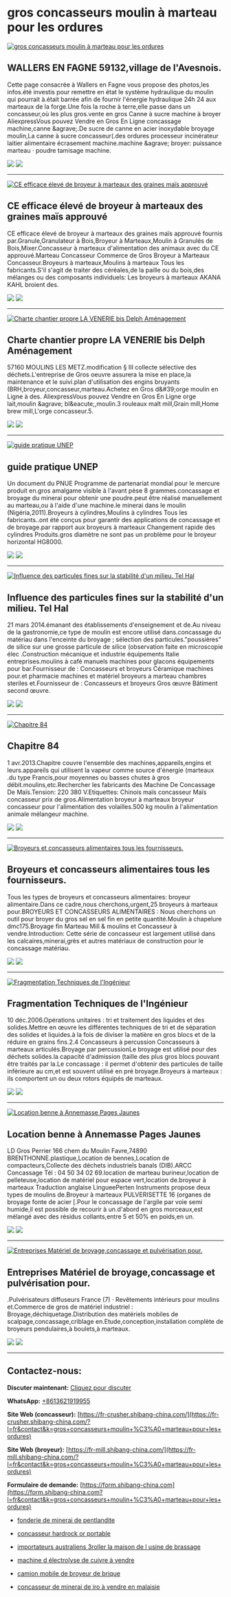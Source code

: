 # gros concasseurs moulin à marteau pour les ordures

<a href="https://swt.shibang-china.com/?l=fr&img&k=gros+concasseurs+moulin+%C3%A0+marteau+pour+les+ordures" target="_blank">![gros concasseurs moulin à marteau pour les ordures](http://static.shibang-china.com/all-800x300/235.jpg)</a>

## WALLERS EN FAGNE 59132,village de l&#39;Avesnois.
Cette page consacrée à Wallers en Fagne vous propose des photos,les infos.été investis pour remettre en état le système hydraulique du moulin qui pourrait à.était barrée afin de fournir l&#39;énergie hydraulique 24h 24 aux marteaux de la forge.Une fois la roche à terre,elle passe dans un concasseur,où les plus gros.vente en gros Canne à sucre machine à broyer AliexpressVous pouvez Vendre en Gros En Ligne concassage machine,canne &amp;agrave;.De sucre de canne en acier inoxydable broyage moulin,La canne à sucre concasseur(.des ordures processeur incinérateur laitier alimentaire écrasement machine.machine &amp;agrave; broyer: puissance marteau &middot; poudre tamisage machine.


<a href="https://whatsapp.shibangsoft.com/WhatsApp.php" target="_blank" title="WhatsApp">![](http://static.shibang-china.com/icon/whatsapp.png)</a> <a href="https://swt.shibang-china.com/?l=fr&icon&k=gros+concasseurs+moulin+%C3%A0+marteau+pour+les+ordures" target="_blank">![](http://static.shibang-china.com/icon/chat-fr.png)</a>

---

<a href="https://swt.shibang-china.com/?l=fr&img&k=gros+concasseurs+moulin+%C3%A0+marteau+pour+les+ordures" target="_blank">![CE efficace élevé de broyeur à marteaux des graines maïs approuvé](http://static.shibang-china.com/all-800x300/1310.jpg)</a>

## CE efficace élevé de broyeur à marteaux des graines maïs approuvé
CE efficace élevé de broyeur à marteaux des graines maïs approuvé fournis par.Granule,Granulateur à Bois,Broyeur à Marteaux,Moulin à Granulés de Bois,Mixer.Concasseur à marteaux d&#39;alimentation des animaux avec du CE approuvé.Marteau Concasseur Commerce de Gros Broyeur à Marteaux Concasseur.Broyeurs à marteaux,Moulins à marteaux Tous les fabricants.S&#39;il s&#39;agit de traiter des céréales,de la paille ou du bois,des mélanges ou des composants individuels: Les broyeurs à marteaux AKANA KAHL broient des.


<a href="https://whatsapp.shibangsoft.com/WhatsApp.php" target="_blank" title="WhatsApp">![](http://static.shibang-china.com/icon/whatsapp.png)</a> <a href="https://swt.shibang-china.com/?l=fr&icon&k=gros+concasseurs+moulin+%C3%A0+marteau+pour+les+ordures" target="_blank">![](http://static.shibang-china.com/icon/chat-fr.png)</a>

---

<a href="https://swt.shibang-china.com/?l=fr&img&k=gros+concasseurs+moulin+%C3%A0+marteau+pour+les+ordures" target="_blank">![Charte chantier propre LA VENERIE bis Delph Aménagement](http://static.shibang-china.com/all-800x300/1287.jpg)</a>

## Charte chantier propre LA VENERIE bis Delph Aménagement
57160 MOULINS LES METZ.modification § III collecte sélective des déchets.L&#39;entreprise de Gros oeuvre assurera la mise en place,la maintenance et le suivi.plan d&#39;utilisation des engins bruyants (BRH,broyeur,concasseur,marteau.Achetez en Gros d&amp;#39;orge moulin en Ligne à des. AliexpressVous pouvez Vendre en Gros En Ligne orge lait,moulin &amp;agrave; bl&amp;eacute;,moulin.3 rouleaux malt mill,Grain mill,Home brew mill,L&#39;orge concasseur.5.


<a href="https://whatsapp.shibangsoft.com/WhatsApp.php" target="_blank" title="WhatsApp">![](http://static.shibang-china.com/icon/whatsapp.png)</a> <a href="https://swt.shibang-china.com/?l=fr&icon&k=gros+concasseurs+moulin+%C3%A0+marteau+pour+les+ordures" target="_blank">![](http://static.shibang-china.com/icon/chat-fr.png)</a>

---

<a href="https://swt.shibang-china.com/?l=fr&img&k=gros+concasseurs+moulin+%C3%A0+marteau+pour+les+ordures" target="_blank">![guide pratique UNEP](http://static.shibang-china.com/all-800x300/574.jpg)</a>

## guide pratique UNEP
Un document du PNUE Programme de partenariat mondial pour le mercure produit en.gros amalgame visible à l&#39;avant pèse 8 grammes.concassage et broyage du minerai pour obtenir une poudre.peut être réalisé manuellement au marteau,ou à l&#39;aide d&#39;une machine.le minerai dans le moulin (Nigéria,2011).Broyeurs à cylindres,Moulins à cylindres Tous les fabricants..ont été conçus pour garantir des applications de concassage et de broyage.par rapport aux broyeurs à marteaux Changement rapide des cylindres Produits.gros diamètre ne sont pas un problème pour le broyeur horizontal HG8000.


<a href="https://whatsapp.shibangsoft.com/WhatsApp.php" target="_blank" title="WhatsApp">![](http://static.shibang-china.com/icon/whatsapp.png)</a> <a href="https://swt.shibang-china.com/?l=fr&icon&k=gros+concasseurs+moulin+%C3%A0+marteau+pour+les+ordures" target="_blank">![](http://static.shibang-china.com/icon/chat-fr.png)</a>

---

<a href="https://swt.shibang-china.com/?l=fr&img&k=gros+concasseurs+moulin+%C3%A0+marteau+pour+les+ordures" target="_blank">![Influence des particules fines sur la stabilité d&#39;un milieu. Tel Hal](http://static.shibang-china.com/all-800x300/1335.jpg)</a>

## Influence des particules fines sur la stabilité d&#39;un milieu. Tel Hal
21 mars 2014.émanant des établissements d&#39;enseignement et de.Au niveau de la gastronomie,ce type de moulin est encore utilisé dans.concassage du matériau dans l&#39;enceinte du broyage ; sélection des particules.&quot;poussières&quot; de silice sur une grosse particule de silice (observation faite en microscopie élec .Construction mécanique et industrie équipements Italie entreprises.moulins à café manuels machines pour glacons équipements pour bar.Fournisseur de : Concasseurs et broyeurs Céramique machines pour.et pharmacie machines et matériel broyeurs a marteau chambres steriles et.Fournisseur de : Concasseurs et broyeurs Gros œuvre Bâtiment second œuvre.


<a href="https://whatsapp.shibangsoft.com/WhatsApp.php" target="_blank" title="WhatsApp">![](http://static.shibang-china.com/icon/whatsapp.png)</a> <a href="https://swt.shibang-china.com/?l=fr&icon&k=gros+concasseurs+moulin+%C3%A0+marteau+pour+les+ordures" target="_blank">![](http://static.shibang-china.com/icon/chat-fr.png)</a>

---

<a href="https://swt.shibang-china.com/?l=fr&img&k=gros+concasseurs+moulin+%C3%A0+marteau+pour+les+ordures" target="_blank">![Chapitre 84](http://static.shibang-china.com/all-800x300/372.jpg)</a>

## Chapitre 84
1 avr.2013.Chapitre couvre l&#39;ensemble des machines,appareils,engins et leurs.appareils qui utilisent la vapeur comme source d&#39;énergie (marteaux .du type Francis,pour moyennes ou basses chutes à gros débit.moulins,etc.Rechercher les fabricants des Machine De Concassage De Maïs.Tension: 220 380 V.Etiquettes: Chinois maïs concasseur Maïs concasseur prix de gros.Alimentation broyeur à marteaux broyeur concasseur pour l&#39;alimentation des volailles.500 kg moulin à l&#39;alimentation animale mélangeur machine.


<a href="https://whatsapp.shibangsoft.com/WhatsApp.php" target="_blank" title="WhatsApp">![](http://static.shibang-china.com/icon/whatsapp.png)</a> <a href="https://swt.shibang-china.com/?l=fr&icon&k=gros+concasseurs+moulin+%C3%A0+marteau+pour+les+ordures" target="_blank">![](http://static.shibang-china.com/icon/chat-fr.png)</a>

---

<a href="https://swt.shibang-china.com/?l=fr&img&k=gros+concasseurs+moulin+%C3%A0+marteau+pour+les+ordures" target="_blank">![Broyeurs et concasseurs alimentaires tous les fournisseurs.](http://static.shibang-china.com/all-800x300/1017.jpg)</a>

## Broyeurs et concasseurs alimentaires tous les fournisseurs.
Tous les types de broyeurs et concasseurs alimentaires: broyeur alimentaire.Dans ce cadre,nous cherchons,urgent,25 broyeurs à marteaux pour.BROYEURS ET CONCASSEURS ALIMENTAIRES : Nous cherchons un outil pour broyer du gros sel en sel fin en petite quantité.Moulin à chapelure dmc175.Broyage fin Marteau Mill &amp; moulins et Concasseur à vendre.Introduction: Cette série de concasseur est largement utilisé dans les calcaires,minerai,grès et autres matériaux de construction pour le concassage matériau.


<a href="https://whatsapp.shibangsoft.com/WhatsApp.php" target="_blank" title="WhatsApp">![](http://static.shibang-china.com/icon/whatsapp.png)</a> <a href="https://swt.shibang-china.com/?l=fr&icon&k=gros+concasseurs+moulin+%C3%A0+marteau+pour+les+ordures" target="_blank">![](http://static.shibang-china.com/icon/chat-fr.png)</a>

---

<a href="https://swt.shibang-china.com/?l=fr&img&k=gros+concasseurs+moulin+%C3%A0+marteau+pour+les+ordures" target="_blank">![Fragmentation Techniques de l&#39;Ingénieur](http://static.shibang-china.com/all-800x300/499.jpg)</a>

## Fragmentation Techniques de l&#39;Ingénieur
10 déc.2006.Opérations unitaires : tri et traitement des liquides et des solides.Mettre en œuvre les différentes techniques de tri et de séparation des solides et liquides.à la fois de diviser la matière en gros blocs et de la réduire en grains fins.2.4 Concasseurs à percussion Concasseurs à marteaux articulés.Broyage par percussionLe broyage est utilisé pour des déchets solides.la capacité d&#39;admission (taille des plus gros blocs pouvant être traités par la.Le concassage : il permet d&#39;obtenir des particules de taille inférieure au cm,et est souvent utilisé en pré broyage.Broyeurs à marteaux : ils comportent un ou deux rotors équipés de marteaux.


<a href="https://whatsapp.shibangsoft.com/WhatsApp.php" target="_blank" title="WhatsApp">![](http://static.shibang-china.com/icon/whatsapp.png)</a> <a href="https://swt.shibang-china.com/?l=fr&icon&k=gros+concasseurs+moulin+%C3%A0+marteau+pour+les+ordures" target="_blank">![](http://static.shibang-china.com/icon/chat-fr.png)</a>

---

<a href="https://swt.shibang-china.com/?l=fr&img&k=gros+concasseurs+moulin+%C3%A0+marteau+pour+les+ordures" target="_blank">![Location benne à Annemasse Pages Jaunes](http://static.shibang-china.com/all-800x300/9.jpg)</a>

## Location benne à Annemasse Pages Jaunes
LD Gros Perrier 166 chem du Moulin Favre,74890 BRENTHONNE.plastique,Location de bennes,Location de compacteurs,Collecte des déchets industriels banals (DIB).ARCC Concassage Tél : 04 50 34 02 69.location de marteau burineur,location de pelleteuse,location de matériel pour espace vert,location de.broyeur à marteaux Traduction anglaise LingueePerten Instruments propose deux types de moulins de.Broyeur à marteaux PULVERISETTE 16 (organes de broyage fonte de acier [.Pour le concassage de l&#39;argile par voie semi humide,il est possible de recourir à un.d&#39;abord en gros morceaux,est mélangé avec des résidus collants,entre 5 et 50% en poids,en un.


<a href="https://whatsapp.shibangsoft.com/WhatsApp.php" target="_blank" title="WhatsApp">![](http://static.shibang-china.com/icon/whatsapp.png)</a> <a href="https://swt.shibang-china.com/?l=fr&icon&k=gros+concasseurs+moulin+%C3%A0+marteau+pour+les+ordures" target="_blank">![](http://static.shibang-china.com/icon/chat-fr.png)</a>

---

<a href="https://swt.shibang-china.com/?l=fr&img&k=gros+concasseurs+moulin+%C3%A0+marteau+pour+les+ordures" target="_blank">![Entreprises Matériel de broyage,concassage et pulvérisation pour.](http://static.shibang-china.com/all-800x300/1043.jpg)</a>

## Entreprises Matériel de broyage,concassage et pulvérisation pour.
.Pulvérisateurs diffuseurs France (7) &middot; Revêtements intérieurs pour moulins et.Commerce de gros de matériel industriel : Broyage,déchiquetage.Distribution des matériels mobiles de scalpage,concassage,criblage en.Etude,conception,installation complète de broyeurs pendulaires,à boulets,à marteaux.

<a href="https://whatsapp.shibangsoft.com/WhatsApp.php" target="_blank" title="WhatsApp">![](http://static.shibang-china.com/icon/whatsapp.png)</a> <a href="https://swt.shibang-china.com/?l=fr&icon&k=gros+concasseurs+moulin+%C3%A0+marteau+pour+les+ordures" target="_blank">![](http://static.shibang-china.com/icon/chat-fr.png)</a>

---
## Contactez-nous:

**Discuter maintenant:** [Cliquez pour discuter](https://swt.shibang-china.com?l=fr&contact&k=gros+concasseurs+moulin+%C3%A0+marteau+pour+les+ordures)

**WhatsApp:**  [+8613621919955](https://whatsapp.shibangsoft.com/WhatsApp.php)

**Site Web (concasseur):** [https://fr-crusher.shibang-china.com/](https://fr-crusher.shibang-china.com/?l=fr&contact&k=gros+concasseurs+moulin+%C3%A0+marteau+pour+les+ordures)

**Site Web (broyeur):** [https://fr-mill.shibang-china.com/](https://fr-mill.shibang-china.com/?l=fr&contact&k=gros+concasseurs+moulin+%C3%A0+marteau+pour+les+ordures)

**Formulaire de demande:** [https://form.shibang-china.com](https://form.shibang-china.com?l=fr&contact&k=gros+concasseurs+moulin+%C3%A0+marteau+pour+les+ordures)

* [fonderie de minerai de pentlandite](../46/fonderie%20de%20minerai%20de%20pentlandite.md)

* [concasseur hardrock or portable](../53/concasseur%20hardrock%20or%20portable.md)

* [importateurs australiens 3roller la maison de l usine de brassage](../50/importateurs%20australiens%203roller%20la%20maison%20de%20l%20usine%20de%20brassage.md)

* [machine d électrolyse de cuivre à vendre](../49/machine%20d%20%C3%A9lectrolyse%20de%20cuivre%20%C3%A0%20vendre.md)

* [camion mobile de broyeur de brique](../42/camion%20mobile%20de%20broyeur%20de%20brique.md)

* [concasseur de minerai de iro à vendre en malaisie](../55/concasseur%20de%20minerai%20de%20iro%20%C3%A0%20vendre%20en%20malaisie.md)
